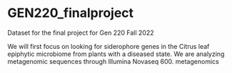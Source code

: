 # GEN220_finalproject
Dataset for the final project for Gen 220 Fall 2022

We will first focus on looking for siderophore genes in the Citrus leaf epiphytic microbiome from plants with a diseased state. We are analyzing metagenomic sequences through Illumina Novaseq 600.
metagenomics
